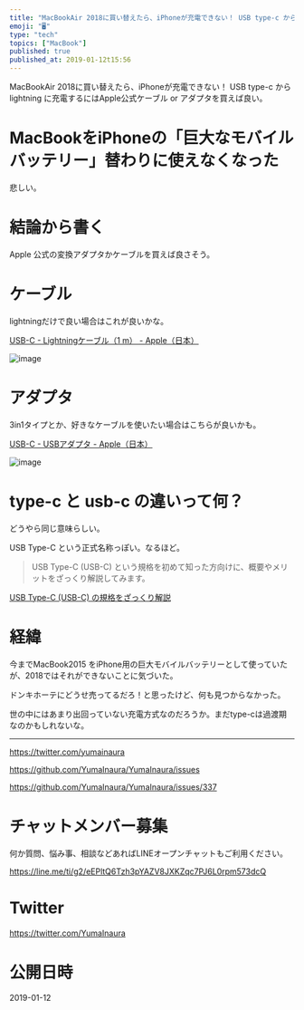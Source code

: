 ```yaml
---
title: "MacBookAir 2018に買い替えたら、iPhoneが充電できない！ USB type-c から lightning に充電するにはA"
emoji: "🖥"
type: "tech"
topics: ["MacBook"]
published: true
published_at: 2019-01-12t15:56
---
```


MacBookAir 2018に買い替えたら、iPhoneが充電できない！ USB type-c から lightning に充電するにはApple公式ケーブル or アダプタを買えば良い。

# MacBookをiPhoneの「巨大なモバイルバッテリー」替わりに使えなくなった

悲しい。

# 結論から書く

Apple 公式の変換アダプタかケーブルを買えば良さそう。

# ケーブル

lightningだけで良い場合はこれが良いかな。

[USB-C - Lightningケーブル（1 m） - Apple（日本）](https://www.apple.com/jp/shop/product/MQGJ2FE/A/usb-c-lightning%E3%82%B1%E3%83%BC%E3%83%96%E3%83%AB1-m)

![image](https://user-images.githubusercontent.com/13635059/51070292-2727f380-1682-11e9-8748-44222fb7c513.png)

# アダプタ

3in1タイプとか、好きなケーブルを使いたい場合はこちらが良いかも。

[USB-C - USBアダプタ - Apple（日本）](https://www.apple.com/jp/shop/product/MJ1M2AM/A/usb-c-to-usb%E3%82%A2%E3%83%80%E3%83%97%E3%82%BF)

![image](https://user-images.githubusercontent.com/13635059/51070253-9fda8000-1681-11e9-81e2-e69cde57a71b.png)


# type-c と usb-c の違いって何？

どうやら同じ意味らしい。

USB Type-C という正式名称っぽい。なるほど。

>USB Type-C (USB-C) という規格を初めて知った方向けに、概要やメリットをざっくり解説してみます。

[USB Type-C (USB-C) の規格をざっくり解説](https://hanpenblog.com/66/)

# 経緯

今までMacBook2015 をiPhone用の巨大モバイルバッテリーとして使っていたが、2018ではそれができないことに気づいた。

ドンキホーテにどうせ売ってるだろ！と思ったけど、何も見つからなかった。

世の中にはあまり出回っていない充電方式なのだろうか。まだtype-cは過渡期なのかもしれないな。


---

https://twitter.com/yumainaura

https://github.com/YumaInaura/YumaInaura/issues

https://github.com/YumaInaura/YumaInaura/issues/337








<!-- Update From Qiita API -->

# チャットメンバー募集


何か質問、悩み事、相談などあればLINEオープンチャットもご利用ください。

https://line.me/ti/g2/eEPltQ6Tzh3pYAZV8JXKZqc7PJ6L0rpm573dcQ





# Twitter


https://twitter.com/YumaInaura


<!-- Update From Qiita API -->



# 公開日時

2019-01-12
